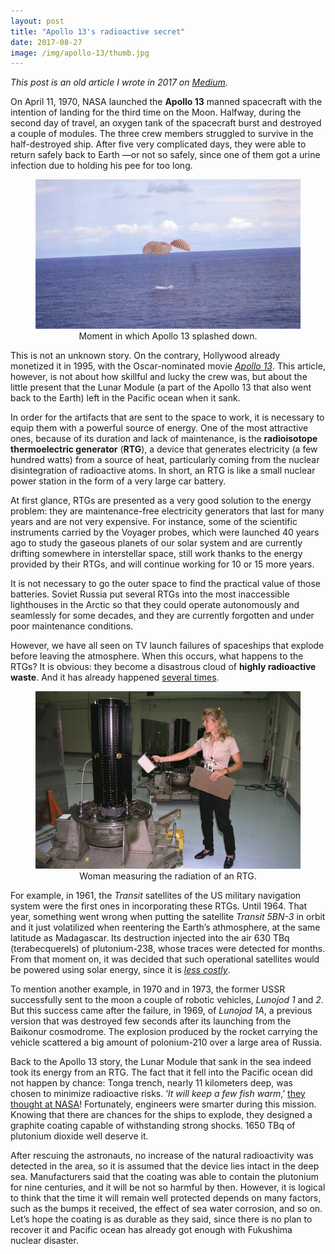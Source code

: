 ```yaml
---
layout: post
title: "Apollo 13's radioactive secret"
date: 2017-08-27
image: /img/apollo-13/thumb.jpg
---
```

*This post is an old article I wrote in 2017 on [Medium](https://medium.com/@quesadagranja/on-april-11-1970-nasa-launched-the-apollo-13-manned-spacecraft-with-the-intention-of-landing-for-306600ea66fe).*

On April 11, 1970, NASA launched the **Apollo 13** manned spacecraft with the intention of landing for the third time on the Moon. Halfway, during the second day of travel, an oxygen tank of the spacecraft burst and destroyed a couple of modules. The three crew members struggled to survive in the half-destroyed ship. After five very complicated days, they were able to return safely back to Earth —or not so safely, since one of them got a urine infection due to holding his pee for too long.

<center>
<figure>
  <img src="/img/apollo-13/rtg-apollo-13-splash.jpg" alt="Moment in which Apollo 13 splashed down.">
  <figcaption>Moment in which Apollo 13 splashed down.</figcaption>
</figure>
</center>

This is not an unknown story. On the contrary, Hollywood already monetized it in 1995, with the Oscar-nominated movie [*Apollo 13*](https://www.imdb.com/title/tt0112384/). This article, however, is not about how skillful and lucky the crew was, but about the little present that the Lunar Module (a part of the Apollo 13 that also went back to the Earth) left in the Pacific ocean when it sank.

In order for the artifacts that are sent to the space to work, it is necessary to equip them with a powerful source of energy. One of the most attractive ones, because of its duration and lack of maintenance, is the **radioisotope thermoelectric generator** (**RTG**), a device that generates electricity (a few hundred watts) from a source of heat, particularly coming from the nuclear disintegration of radioactive atoms. In short, an RTG is like a small nuclear power station in the form of a very large car battery.

At first glance, RTGs are presented as a very good solution to the energy problem: they are maintenance-free electricity generators that last for many years and are not very expensive. For instance, some of the scientific instruments carried by the Voyager probes, which were launched 40 years ago to study the gaseous planets of our solar system and are currently drifting somewhere in interstellar space, still work thanks to the energy provided by their RTGs, and will continue working for 10 or 15 more years.

It is not necessary to go the outer space to find the practical value of those batteries. Soviet Russia put several RTGs into the most inaccessible lighthouses in the Arctic so that they could operate autonomously and seamlessly for some decades, and they are currently forgotten and under poor maintenance conditions.

However, we have all seen on TV launch failures of spaceships that explode before leaving the atmosphere. When this occurs, what happens to the RTGs? It is obvious: they become a disastrous cloud of **highly radioactive waste**. And it has already happened [several times](https://listverse.com/2012/01/20/top-10-space-age-radiation-incidents/).

<center>
<figure>
  <img src="/img/apollo-13/rtg-woman-measuring.jpg" alt="Woman measuring the radiation of an RTG.">
  <figcaption>Woman measuring the radiation of an RTG.</figcaption>
</figure>
</center>

For example, in 1961, the *Transit* satellites of the US military navigation system were the first ones in incorporating these RTGs. Until 1964. That year, something went wrong when putting the satellite *Transit 5BN-3* in orbit and it just volatilized when reentering the Earth’s athmosphere, at the same latitude as Madagascar. Its destruction injected into the air 630 TBq (terabecquerels) of plutonium-238, whose traces were detected for months. From that moment on, it was decided that such operational satellites would be powered using solar energy, since it is [*less costly*](https://space.skyrocket.de/doc_sdat/transit-5bn.htm).

To mention another example, in 1970 and in 1973, the former USSR successfully sent to the moon a couple of robotic vehicles, *Lunojod 1* and *2*. But this success came after the failure, in 1969, of *Lunojod 1A*, a previous version that was destroyed few seconds after its launching from the Baikonur cosmodrome. The explosion produced by the rocket carrying the vehicle scattered a big amount of polonium-210 over a large area of Russia.

Back to the Apollo 13 story, the Lunar Module that sank in the sea indeed took its energy from an RTG. The fact that it fell into the Pacific ocean did not happen by chance: Tonga trench, nearly 11 kilometers deep, was chosen to minimize radioactive risks. ‘*It will keep a few fish warm*,’ [they thought at NASA](http://www.spacesafetymagazine.com/aerospace-engineering/nuclear-propulsion/will-anyone-recover-apollo-13s-plutonium/)! Fortunately, engineers were smarter during this mission. Knowing that there are chances for the ships to explode, they designed a graphite coating capable of withstanding strong shocks. 1650 TBq of plutonium dioxide well deserve it.

After rescuing the astronauts, no increase of the natural radioactivity was detected in the area, so it is assumed that the device lies intact in the deep sea. Manufacturers said that the coating was able to contain the plutonium for nine centuries, and it will be not so harmful by then. However, it is logical to think that the time it will remain well protected depends on many factors, such as the bumps it received, the effect of sea water corrosion, and so on. Let’s hope the coating is as durable as they said, since there is no plan to recover it and Pacific ocean has already got enough with Fukushima nuclear disaster.